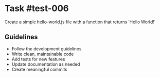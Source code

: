 # Task #test-006

Create a simple hello-world.js file with a function that returns 'Hello World!'

## Guidelines
- Follow the development guidelines
- Write clean, maintainable code
- Add tests for new features
- Update documentation as needed
- Create meaningful commits
